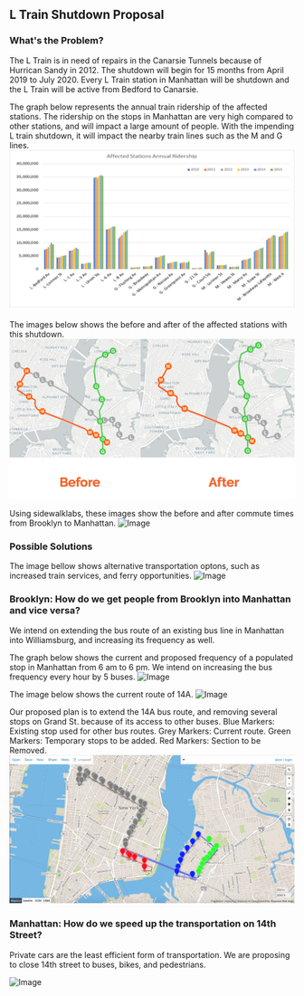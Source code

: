 ## L Train Shutdown Proposal

### What's the Problem? 
The L Train is in need of repairs in the Canarsie Tunnels because of Hurrican Sandy in 2012. 
The shutdown will begin for 15 months from April 2019 to July 2020.
Every L Train station in Manhattan will be shutdown and the L Train will be active from Bedford to Canarsie. 

The graph below represents the annual train ridership of the affected stations. The ridership on the stops in Manhattan are very high compared to other stations, and will impact a large amount of people. With the impending L train shutdown, it will impact the nearby train lines such as the M and G lines.
![Image](https://raw.githubusercontent.com/shellwayne01/Team-L/master/graph1.png)

The images below shows the before and after of the affected stations with this shutdown.
![Image](https://raw.githubusercontent.com/shellwayne01/Team-L/master/SbS.png)

Using sidewalklabs, these images show the before and after commute times from Brooklyn to Manhattan.
![Image]()

### Possible Solutions 
The image bellow shows alternative transportation optons, such as increased train services, and ferry opportunities.
![Image](http://lab.rpa.org/wp-content/uploads/2016/07/screen-shot-2016-07-25-at-5.32.56-pm.png)

### Brooklyn: How do we get people from Brooklyn into Manhattan and vice versa?

We intend on extending the bus route of an existing bus line in Manhattan into Williamsburg, and increasing its frequency as well.

The graph below shows the current and proposed frequency of a populated stop in Manhattan from 6 am to 6 pm. We intend on increasing the bus frequency every hour by 5 buses. 
![Image]()

The image below shows the current route of 14A.
![Image]()

Our proposed plan is to extend the 14A bus route, and removing several stops on Grand St. because of its access to other buses.
Blue Markers: Existing stop used for other bus routes.
Grey Markers: Current route.
Green Markers: Temporary stops to be added.
Red Markers: Section to be Removed.
![Image](https://raw.githubusercontent.com/shellwayne01/Team-L/master/ProposedBusService.png)

### Manhattan: How do we speed up the transportation on 14th Street?
Private cars are the least efficient form of transportation. We are proposing to close 14th street to buses, bikes, and pedestrians. 

![Image](https://www.transalt.org/sites/default/files/getinvolved/14th_Design_to_move.jpg)
